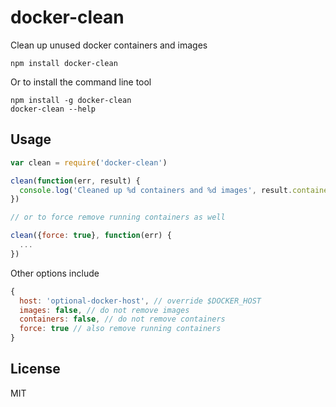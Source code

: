 # docker-clean

Clean up unused docker containers and images

```
npm install docker-clean
```

Or to install the command line tool

```
npm install -g docker-clean
docker-clean --help
```

## Usage

``` js
var clean = require('docker-clean')

clean(function(err, result) {
  console.log('Cleaned up %d containers and %d images', result.containers, result.images)
})

// or to force remove running containers as well

clean({force: true}, function(err) {
  ...
})
```

Other options include

``` js
{
  host: 'optional-docker-host', // override $DOCKER_HOST
  images: false, // do not remove images
  containers: false, // do not remove containers
  force: true // also remove running containers
}
```

## License

MIT
